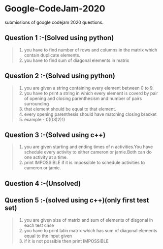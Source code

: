 # Google-CodeJam-2020
submissions of google codejam 2020 questions.

##  Question 1 :-(Solved using python)
> 1.  you have to find number of rows and columns in the matrix which contain duplicate elements.
> 1.  you have to find sum of diagonal elements in matrix
   
##  Question 2 :-(Solved using python)
> 1.  you are given a string containing every element between 0 to 9.
> 1.  you have to print a string in which every element is coverd by pair of opening and closing parenthesism and number of pairs surrounding 
> 1.  that element should be equal to that element.
> 1.  every opening parenthesis should have matching closing bracket
> 1.  example - 0(((3)2)1)
   
##  Question 3 :-(Solved using c++)
> 1. you are given starting and ending times of n activities.You have schedule every activity to either cameron or jamie.Both can do one       activity at a time.
> 1. print IMPOSSIBLE if it is impossible to schedule activities to cameron or jamie.
   
##  Question 4 :-(Unsolved)

##  Question 5 :-(solved using c++)(only first test set)
>  1. you are given size of matrix and sum of elements of diagonal in each test case
>  1. you have to print latin matrix which has sum of diagonal elements equal to the input given
>  1. if it is not possible then print IMPOSSIBLE
